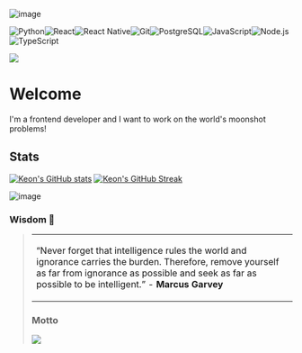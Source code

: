 <!--README.md  -->
<!-- ![image](https://user-images.githubusercontent.com/65476902/147388158-2c91e7ce-2fbd-4c3a-8d93-4380e366fba5.png "Header") -->
![image](https://github.com/terraformer-keon/terraformer-keon/blob/main/Neon_Keon_final23.gif?raw=true "Header")


<img alt="Python" src="https://img.shields.io/badge/python%20-%2314354C.svg?&style=for-the-badge&logo=python&logoColor=white"/><img alt="React" src="https://img.shields.io/badge/React%20-%23007ACC.svg?&style=for-the-badge&logo=React&logoColor=white"/><img alt="React Native" src="https://img.shields.io/badge/react_native%20-%2320232a.svg?&style=for-the-badge&logo=react&logoColor=%2361DAFB"/><img alt="Git" src="https://img.shields.io/badge/git%20-%23F05033.svg?&style=for-the-badge&logo=git&logoColor=white"/><img alt="PostgreSQL" src="https://img.shields.io/badge/PostgreSQL%20-%23007ACC.svg?&style=for-the-badge&logo=PostgreSQL&logoColor=white"><img alt="JavaScript" src="https://img.shields.io/badge/JavaScript%20-%2314354C.svg?&style=for-the-badge&logo=JavaScript&logoColor=white"/><img alt="Node.js" src="https://img.shields.io/badge/Node.js%20-%23007ACC.svg?&style=for-the-badge&logo=Node.js&logoColor=white"><img alt="TypeScript" src="https://img.shields.io/badge/typescript%20-%2314354C.svg?&style=for-the-badge&logo=typescript&logoColor=white"/>

![](https://img.shields.io/badge/Tools-GitHub-informational?style=for-the-badge&logo=GitHub&logoColor=white&color=4AB197)
<!-- ![](https://img.shields.io/badge/Tools-Git-informational?style=for-the-badge&logo=Git&logoColor=white&color=#F05032) -->


  # Welcome
 
 I'm a frontend developer and I want to work on the world's moonshot problems!
 
 
## Stats 
<!-- start -->
[![Keon's GitHub stats](https://github-readme-stats.vercel.app/api?username=Keon-Jukes&theme=dark&hide=stars,issues&show_icons=true)](https://github.com/Keon-Jukes/github-readme-stats) 
[![Keon's GitHub Streak](http://github-readme-streak-stats.herokuapp.com?user=Keon-Jukes&theme=soft-green&date_format=M%20j%5B%2C%20Y%5D&fire=33DD22)](https://git.io/streak-stats)
<!-- end -->  

![image](https://github.com/Keon-Jukes/Keon-Jukes/blob/main/ezgif.com-gif-maker.gif)



### Wisdom 🧠

> <table><tr><td>
  “Never forget that intelligence rules the world and ignorance carries the burden. Therefore, remove yourself as far from ignorance as possible and seek as far as possible to be intelligent.” - **Marcus Garvey**
</td></tr></table> 

### Motto 
![](https://github.com/terraformer-keon/terraformer-keon/blob/main/Keon_codes7.gif?raw=true)



<!-- ## Contact Me
[LinkedIn](https://linkedin.com/in/keonjukes "Contact me") -->





<!--
**terraformer-keon/terraformer-keon** is a ✨ _special_ ✨ repository because its `README.md` (this file) appears on your GitHub profile.


- 🔭 I’m currently working on ...
- 🌱 I’m currently learning ...
- 👯 I’m looking to collaborate on ...
- 🤔 I’m looking for help with ...
- 💬 Ask me about ...
- 📫 How to reach me: ...
- 😄 Pronouns: ...
- ⚡ Fun fact: ...
-->
